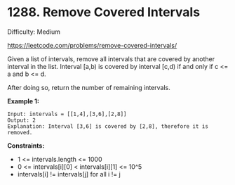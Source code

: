 # 1288. Remove Covered Intervals

Difficulty: Medium

https://leetcode.com/problems/remove-covered-intervals/

Given a list of intervals, remove all intervals that are covered by another interval in the list. Interval [a,b) is covered by interval [c,d) if and only if c <= a and b <= d.

After doing so, return the number of remaining intervals.

**Example 1:**
```
Input: intervals = [[1,4],[3,6],[2,8]]
Output: 2
Explanation: Interval [3,6] is covered by [2,8], therefore it is removed.
```

**Constraints:**

* 1 <= intervals.length <= 1000
* 0 <= intervals[i][0] < intervals[i][1] <= 10^5
* intervals[i] != intervals[j] for all i != j

